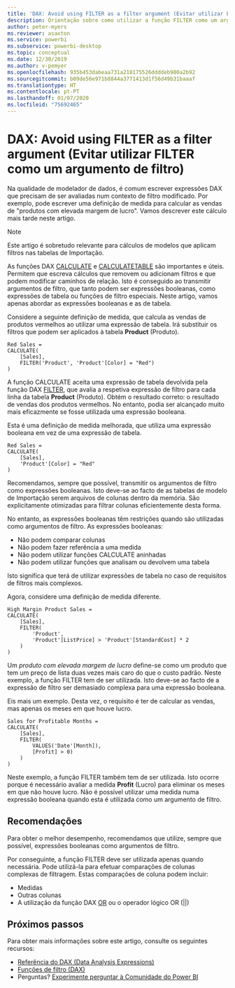 ```yaml
---
title: 'DAX: Avoid using FILTER as a filter argument (Evitar utilizar FILTER como um argumento de filtro)'
description: Orientação sobre como utilizar a função FILTER como um argumento de filtro.
author: peter-myers
ms.reviewer: asaxton
ms.service: powerbi
ms.subservice: powerbi-desktop
ms.topic: conceptual
ms.date: 12/30/2019
ms.author: v-pemyer
ms.openlocfilehash: 935b453dabeaa731a218175526ddddeb980a2b92
ms.sourcegitcommit: b09de56e971b8844a3771413d1f56d49b31baaaf
ms.translationtype: HT
ms.contentlocale: pt-PT
ms.lasthandoff: 01/07/2020
ms.locfileid: "75692465"
---
```

# <a name="dax-avoid-using-filter-as-a-filter-argument"></a>DAX: Avoid using FILTER as a filter argument (Evitar utilizar FILTER como um argumento de filtro)

Na qualidade de modelador de dados, é comum escrever expressões DAX que precisam de ser avaliadas num contexto de filtro modificado. Por exemplo, pode escrever uma definição de medida para calcular as vendas de "produtos com elevada margem de lucro". Vamos descrever este cálculo mais tarde neste artigo.

> [!NOTE]
> Este artigo é sobretudo relevante para cálculos de modelos que aplicam filtros nas tabelas de Importação.

As funções DAX [CALCULATE](/dax/calculate-function-dax) e [CALCULATETABLE](/dax/calculatetable-function-dax) são importantes e úteis. Permitem que escreva cálculos que removem ou adicionam filtros e que podem modificar caminhos de relação. Isto é conseguido ao transmitir argumentos de filtro, que tanto podem ser expressões booleanas, como expressões de tabela ou funções de filtro especiais. Neste artigo, vamos apenas abordar as expressões booleanas e as de tabela.

Considere a seguinte definição de medida, que calcula as vendas de produtos vermelhos ao utilizar uma expressão de tabela. Irá substituir os filtros que podem ser aplicados à tabela **Product** (Produto).

```dax
Red Sales =
CALCULATE(
    [Sales],
    FILTER('Product', 'Product'[Color] = "Red")
)
```

A função CALCULATE aceita uma expressão de tabela devolvida pela função DAX [FILTER](/dax/filter-function-dax), que avalia a respetiva expressão de filtro para cada linha da tabela **Product** (Produto). Obtém o resultado correto: o resultado de vendas dos produtos vermelhos. No entanto, podia ser alcançado muito mais eficazmente se fosse utilizada uma expressão booleana.

Esta é uma definição de medida melhorada, que utiliza uma expressão booleana em vez de uma expressão de tabela.

```dax
Red Sales =
CALCULATE(
    [Sales],
    'Product'[Color] = "Red"
)
```

Recomendamos, sempre que possível, transmitir os argumentos de filtro como expressões booleanas. Isto deve-se ao facto de as tabelas de modelo de Importação serem arquivos de colunas dentro da memória. São explicitamente otimizadas para filtrar colunas eficientemente desta forma.

No entanto, as expressões booleanas têm restrições quando são utilizadas como argumentos de filtro. As expressões booleanas:

- Não podem comparar colunas
- Não podem fazer referência a uma medida
- Não podem utilizar funções CALCULATE aninhadas
- Não podem utilizar funções que analisam ou devolvem uma tabela

Isto significa que terá de utilizar expressões de tabela no caso de requisitos de filtros mais complexos.

Agora, considere uma definição de medida diferente.

```dax
High Margin Product Sales =
CALCULATE(
    [Sales],
    FILTER(
        'Product',
        'Product'[ListPrice] > 'Product'[StandardCost] * 2
    )
)
```

Um _produto com elevada margem de lucro_ define-se como um produto que tem um preço de lista duas vezes mais caro do que o custo padrão. Neste exemplo, a função FILTER tem de ser utilizada. Isto deve-se ao facto de a expressão de filtro ser demasiado complexa para uma expressão booleana.

Eis mais um exemplo. Desta vez, o requisito é ter de calcular as vendas, mas apenas os meses em que houve lucro.

```dax
Sales for Profitable Months =
CALCULATE(
    [Sales],
    FILTER(
        VALUES('Date'[Month]),
        [Profit] > 0)
    )
)
```

Neste exemplo, a função FILTER também tem de ser utilizada. Isto ocorre porque é necessário avaliar a medida **Profit** (Lucro) para eliminar os meses em que não houve lucro. Não é possível utilizar uma medida numa expressão booleana quando esta é utilizada como um argumento de filtro.

## <a name="recommendations"></a>Recomendações

Para obter o melhor desempenho, recomendamos que utilize, sempre que possível, expressões booleanas como argumentos de filtro.

Por conseguinte, a função FILTER deve ser utilizada apenas quando necessária. Pode utilizá-la para efetuar comparações de colunas complexas de filtragem. Estas comparações de coluna podem incluir:

- Medidas
- Outras colunas
- A utilização da função DAX [OR](/dax/or-function-dax) ou o operador lógico OR (||)

## <a name="next-steps"></a>Próximos passos

Para obter mais informações sobre este artigo, consulte os seguintes recursos:

- [Referência do DAX (Data Analysis Expressions)](/dax/)
- [Funções de filtro (DAX)](/dax/filter-function-dax)
- Perguntas? [Experimente perguntar à Comunidade do Power BI](https://community.powerbi.com/)

